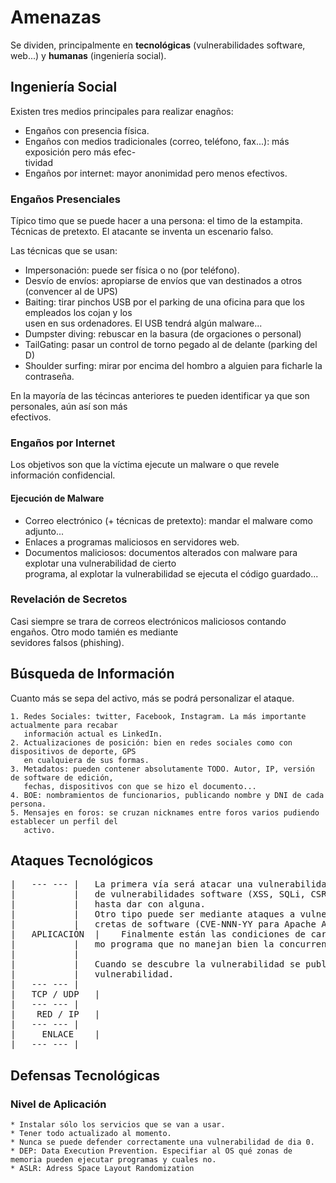 # Amenazas

Se dividen, principalmente en **tecnológicas** (vulnerabilidades software, web...) y 
**humanas** (ingeniería social).

## Ingeniería Social

Existen tres medios principales para realizar enagños:

* Engaños con presencia física.
* Engaños con medios tradicionales (correo, teléfono, fax...): más exposición pero más efec-  
tividad
* Engaños por internet: mayor anonimidad pero menos efectivos.

### Engaños Presenciales

Típico timo que se puede hacer a una persona: el timo de la estampita. Técnicas de pretexto.
El atacante se inventa un escenario falso.

Las técnicas que se usan:

  * Impersonación: puede ser física o no (por teléfono).
  * Desvío de envíos: apropiarse de envíos que van destinados a otros (convencer al de UPS)
  * Baiting: tirar pinchos USB por el parking de una oficina para que los empleados los cojan y los  
  usen en sus ordenadores. El USB tendrá algún malware...
  * Dumpster diving: rebuscar en la basura (de orgaciones o personal)
  * TailGating: pasar un control de torno pegado al de delante (parking del D)
  * Shoulder surfing: mirar por encima del hombro a alguien para ficharle la contraseña.  

En la mayoría de las técincas anteriores te pueden identificar ya que son personales, aún así son más  
efectivos. 

### Engaños por Internet

Los objetivos son que la víctima ejecute un malware o que revele información confidencial.

#### Ejecución de Malware

  * Correo electrónico (+ técnicas de pretexto): mandar el malware como adjunto...
  * Enlaces a programas maliciosos en servidores web.
  * Documentos maliciosos: documentos alterados con malware para explotar una vulnerabilidad de cierto  
  programa, al explotar la vulnerabilidad se ejecuta el código guardado...

### Revelación de Secretos

Casi siempre se trara de correos electrónicos maliciosos contando engaños. Otro modo tamién es mediante  
sevidores falsos (phishing).

## Búsqueda de Información

Cuanto más se sepa del activo, más se podrá personalizar el ataque.

	1. Redes Sociales: twitter, Facebook, Instagram. La más importante actualmente para recabar  
	   información actual es LinkedIn.
	2. Actualizaciones de posición: bien en redes sociales como con dispositivos de deporte, GPS  
	   en cualquiera de sus formas.
	3. Metadatos: pueden contener absolutamente TODO. Autor, IP, versión de software de edición,  
	   fechas, dispositivos con que se hizo el documento...
	4. BOE: nombramientos de funcionarios, publicando nombre y DNI de cada persona.
	5. Mensajes en foros: se cruzan nicknames entre foros varios pudiendo establecer un perfil del  
	   activo. 

## Ataques Tecnológicos

<pre>
|	---	---	|	La primera vía será atacar una vulnerabilidad en servidores. Cogerse la checklist  
|			|	de vulnerabilidades software (XSS, SQLi, CSRF, Overflows...) e ir aplicando ataques  
|			|	hasta dar con alguna.
|			|	Otro tipo puede ser mediante ataques a vulnerabilidades conocidas en versiones con-  
|			|	cretas de software (CVE-NNN-YY para Apache A.B).
|	APLICACIÓN	| 	 Finalmente están las condiciones de carrera: cuando hay multiples instancas del mis-  
|			|	mo programa que no manejan bien la concurrencia (revisar más tarde).
|			|
|			|	Cuando se descubre la vulnerabilidad se publica el expliot: programa que explota la  
|			|	vulnerabilidad.
|	---	---	|	
|	TCP / UDP 	|	
|	---	---	|	
|	 RED / IP 	|
|	---	---	|
|	  ENLACE	|
|	---	---	|
</pre>

## Defensas Tecnológicas

### Nivel de Aplicación

	* Instalar sólo los servicios que se van a usar.
	* Tener todo actualizado al momento.
	* Nunca se puede defender correctamente una vulnerabilidad de dia 0.
	* DEP: Data Execution Prevention. Especifiar al OS qué zonas de memoria pueden ejecutar programas y cuales no.
	* ASLR: Adress Space Layout Randomization